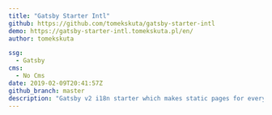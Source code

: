 ```yaml
---
title: "Gatsby Starter Intl"
github: https://github.com/tomekskuta/gatsby-starter-intl
demo: https://gatsby-starter-intl.tomekskuta.pl/en/
author: tomekskuta

ssg:
  - Gatsby
cms:
  - No Cms
date: 2019-02-09T20:41:57Z
github_branch: master
description: "Gatsby v2 i18n starter which makes static pages for every locale and detect your browsers lang."
---
```


